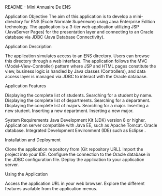 
README - Mini Annuaire De ENS

Application Objective
The aim of this application is to develop a mini-directory for ENS (École Normale Supérieure) using Java Enterprise Edition technology. The application is a 3-tier web application utilizing JSP (JavaServer Pages) for the presentation layer and connecting to an Oracle database via JDBC (Java Database Connectivity).

Application Description

The application simulates access to an ENS directory. Users can browse this directory through a web interface. The application follows the MVC (Model-View-Controller) pattern where JSP and HTML pages constitute the view, business logic is handled by Java classes (Controllers), and data access layer is managed via JDBC to interact with the Oracle database.

Application Features

Displaying the complete list of students.
Searching for a student by name.
Displaying the complete list of departments.
Searching for a department.
Displaying the complete list of majors.
Searching for a major.
Inserting a new student.
Inserting a new department.
Inserting a new major.

System Requirements
Java Development Kit (JDK) version 8 or higher.
Application server compatible with Java EE, such as Apache Tomcat.
Oracle database.
Integrated Development Environment (IDE) such as Eclipse .

Installation and Deployment

Clone the application repository from [Git repository URL].
Import the project into your IDE.
Configure the connection to the Oracle database in the JDBC configuration file.
Deploy the application to your application server.

Using the Application

Access the application URL in your web browser.
Explore the different features available from the application menus.